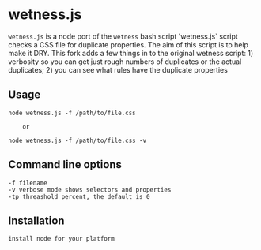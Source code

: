 wetness.js
=======

`wetness.js` is a node port of the `wetness` bash script
'wetness.js` script checks a CSS file for duplicate properties.
The aim of this script is to help make it DRY.
This fork adds a few things in to the original wetness script: 1) verbosity
so you can get just rough numbers of duplicates or the actual duplicates; 
2) you can see what rules have the duplicate properties

## Usage

	node wetness.js -f /path/to/file.css

        or

	node wetness.js -f /path/to/file.css -v
    
## Command line options

    -f filename
    -v verbose mode shows selectors and properties
    -tp threashold percent, the default is 0

## Installation

    install node for your platform
